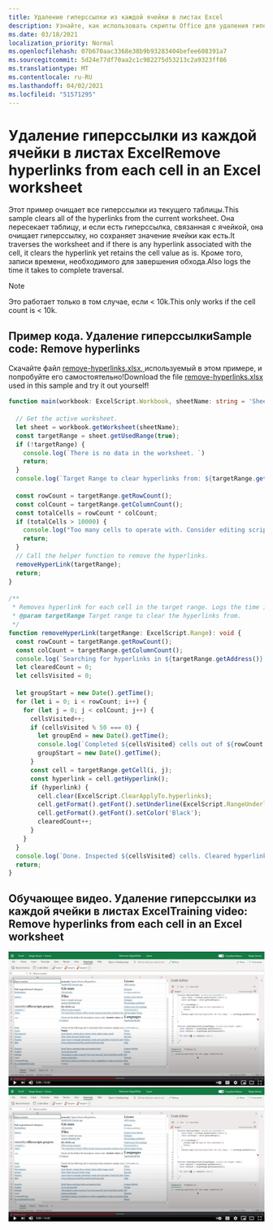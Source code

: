 ```yaml
---
title: Удаление гиперссылки из каждой ячейки в листах Excel
description: Узнайте, как использовать скрипты Office для удаления гиперссылки из каждой ячейки в листах Excel.
ms.date: 03/18/2021
localization_priority: Normal
ms.openlocfilehash: 07b670aac3368e38b9b93283404befee608391a7
ms.sourcegitcommit: 5d24e77df70aa2c1c982275d53213c2a9323ff86
ms.translationtype: MT
ms.contentlocale: ru-RU
ms.lasthandoff: 04/02/2021
ms.locfileid: "51571295"
---
```

# <a name="remove-hyperlinks-from-each-cell-in-an-excel-worksheet"></a><span data-ttu-id="4b7a2-103">Удаление гиперссылки из каждой ячейки в листах Excel</span><span class="sxs-lookup"><span data-stu-id="4b7a2-103">Remove hyperlinks from each cell in an Excel worksheet</span></span>

 <span data-ttu-id="4b7a2-104">Этот пример очищает все гиперссылки из текущего таблицы.</span><span class="sxs-lookup"><span data-stu-id="4b7a2-104">This sample clears all of the hyperlinks from the current worksheet.</span></span> <span data-ttu-id="4b7a2-105">Она пересекает таблицу, и если есть гиперссылка, связанная с ячейкой, она очищает гиперссылку, но сохраняет значение ячейки как есть.</span><span class="sxs-lookup"><span data-stu-id="4b7a2-105">It traverses the worksheet and if there is any hyperlink associated with the cell, it clears the hyperlink yet retains the cell value as is.</span></span> <span data-ttu-id="4b7a2-106">Кроме того, записи времени, необходимого для завершения обхода.</span><span class="sxs-lookup"><span data-stu-id="4b7a2-106">Also logs the time it takes to complete traversal.</span></span>

> [!NOTE]
> <span data-ttu-id="4b7a2-107">Это работает только в том случае, если < 10k.</span><span class="sxs-lookup"><span data-stu-id="4b7a2-107">This only works if the cell count is < 10k.</span></span>

## <a name="sample-code-remove-hyperlinks"></a><span data-ttu-id="4b7a2-108">Пример кода. Удаление гиперссылки</span><span class="sxs-lookup"><span data-stu-id="4b7a2-108">Sample code: Remove hyperlinks</span></span>

<span data-ttu-id="4b7a2-109">Скачайте файл <a href="remove-hyperlinks.xlsx">remove-hyperlinks.xlsx, </a> используемый в этом примере, и попробуйте его самостоятельно!</span><span class="sxs-lookup"><span data-stu-id="4b7a2-109">Download the file <a href="remove-hyperlinks.xlsx">remove-hyperlinks.xlsx</a> used in this sample and try it out yourself!</span></span>

```TypeScript
function main(workbook: ExcelScript.Workbook, sheetName: string = 'Sheet1') {

  // Get the active worksheet. 
  let sheet = workbook.getWorksheet(sheetName);
  const targetRange = sheet.getUsedRange(true);
  if (!targetRange) {
    console.log(`There is no data in the worksheet. `)
    return;
  }
  console.log(`Target Range to clear hyperlinks from: ${targetRange.getAddress()}`);

  const rowCount = targetRange.getRowCount();
  const colCount = targetRange.getColumnCount();
  const totalCells = rowCount * colCount;
  if (totalCells > 10000) {
    console.log("Too many cells to operate with. Consider editing script to use selected range and then remove hyperlinks in batches. " + targetRange.getAddress());
    return;
  }
  // Call the helper function to remove the hyperlinks. 
  removeHyperLink(targetRange);
  return;
}

/**
 * Removes hyperlink for each cell in the target range. Logs the time it takes to complete traversal.
 * @param targetRange Target range to clear the hyperlinks from.
 */
function removeHyperLink(targetRange: ExcelScript.Range): void {
  const rowCount = targetRange.getRowCount();
  const colCount = targetRange.getColumnCount();
  console.log(`Searching for hyperlinks in ${targetRange.getAddress()} which contains ${(rowCount * colCount)} cells`);
  let clearedCount = 0;
  let cellsVisited = 0;

  let groupStart = new Date().getTime();
  for (let i = 0; i < rowCount; i++) {
    for (let j = 0; j < colCount; j++) {
      cellsVisited++;
      if (cellsVisited % 50 === 0) {
        let groupEnd = new Date().getTime();
        console.log(`Completed ${cellsVisited} cells out of ${rowCount * colCount}. This group took: ${(groupEnd - groupStart) / 1000} seconds to complete.`);
        groupStart = new Date().getTime();
      }
      const cell = targetRange.getCell(i, j);
      const hyperlink = cell.getHyperlink();
      if (hyperlink) {
        cell.clear(ExcelScript.ClearApplyTo.hyperlinks);
        cell.getFormat().getFont().setUnderline(ExcelScript.RangeUnderlineStyle.none);
        cell.getFormat().getFont().setColor('Black');
        clearedCount++;
      }
    }
  }
  console.log(`Done. Inspected ${cellsVisited} cells. Cleared hyperlinks in: ${clearedCount} cells`);
  return;
}
```

## <a name="training-video-remove-hyperlinks-from-each-cell-in-an-excel-worksheet"></a><span data-ttu-id="4b7a2-110">Обучающее видео. Удаление гиперссылки из каждой ячейки в листах Excel</span><span class="sxs-lookup"><span data-stu-id="4b7a2-110">Training video: Remove hyperlinks from each cell in an Excel worksheet</span></span>

<span data-ttu-id="4b7a2-111">[![Пошагового просмотра видео о том, как удалить гиперссылки из каждой ячейки в листах Excel](../../images/hyperlinks-vid.jpg)](https://youtu.be/v20fdinxpHU "Пошагового видео о том, как удалить гиперссылки из каждой ячейки в листах Excel")</span><span class="sxs-lookup"><span data-stu-id="4b7a2-111">[![Watch step-by-step video on how to remove hyperlinks from each cell in an Excel worksheet](../../images/hyperlinks-vid.jpg)](https://youtu.be/v20fdinxpHU "Step-by-step video on how to remove hyperlinks from each cell in an Excel worksheet")</span></span>

